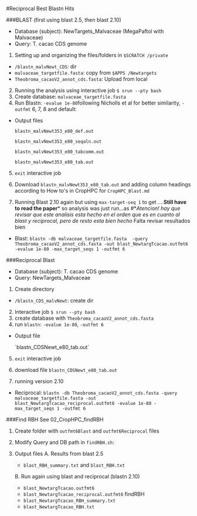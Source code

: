 #Reciprocal Best Blastn Hits

###BLAST (first using blast 2.5, then blast 2.10)
- Database (subject): NewTargets_Malvaceae (MegaPaftol with Malvaceae)
- Query: T. cacao CDS genome

1. Setting up and organizing the files/folders in `$SCRATCH /private`
- `/blastn_malvNewt_CDS`: dir 
- `malvaceae_targetfile.fasta`: copy from `$APPS /Newtargets`
- `Theobroma_cacaoV2_annot_cds.fasta`: Upload from local
2. Running the analysis using interactive job `$ srun --pty bash`
3. Create database: `malvaceae_targetfile.fasta`
4. Run Blastn: `-evalue 1e-80`following Nicholls et al for better similarity, `-outfmt` 6, 7, 8 and default:
- Output files
		<p>`blastn_malvNewt353_e80_def.out`
		<p>`blastn_malvNewt353_e80_seqaln.out`
		<p>`blastn_malvNewt353_e80_tabcomm.out`
		<p>`blastn_malvNewt353_e80_tab.out`
5. `exit` interactive job
6. Download `blastn_malvNewt353_e80_tab.out` and adding column headings according to How to's in CropHPC for `CropHPC_Blast.md`

7. Running Blast 2.10 again but using `max-target-seq 1` to get ....**Still have to read the paper*** so analysis was just run...as
   #**Atencion! hay que revisar que este analisis esta hecho en el orden que es en cuanto al blast y reciprocal, pero de resto esta bien hecho* Falta revisar resultados bien

- Blast:
 `blastn -db malvaceae_targetfile.fasta  -query Theobroma_cacaoV2_annot_cds.fasta -out blast_NewtargTcacao.outfmt6 -evalue 1e-80 -max_target_seqs 1 -outfmt 6`



###Reciprocal Blast
- Database (subject): T. cacao CDS genome
- Query: NewTargets_Malvaceae 

1. Create directory
- `/blastn_CDS_malvNewt`: create dir
2. Interactive job `$ srun --pty bash`
3. create database with `Theobroma_cacaoV2_annot_cds.fasta`
4. run `blastn`: `-evalue 1e-80`, `-outfmt 6`
- Output file
	<p>`blastn_CDSNewt_e80_tab.out` 
5. `exit` interactive job
6. download file `blastn_CDSNewt_e80_tab.out`

7. running version 2.10

- Reciprocal:
 `blastn -db Theobroma_cacaoV2_annot_cds.fasta -query malvaceae_targetfile.fasta -out blast_NewtargTcacao_reciprocal.outfmt6 -evalue 1e-80 -max_target_seqs 1 -outfmt 6`

###Find RBH
See 02_CropHPC_findRBH

1. Create folder with `outfmt6Blast` and `outfmt6Reciprocal` files

2. Modify Query and DB path in `findRBH.sh`:

4. Output files 
	A. Results from blast 2.5
	- `blast_RBH_summary.txt` and `blast_RBH.txt`

	B. Run again using blast and reciprocal (blastn 2.10)
	- `blast_NewtargTcacao.outfmt6`
	- `blast_NewtargTcacao_reciprocal.outfmt6`
	findRBH
	- `blast_NewtargTcacao_RBH_summary.txt`
	- `blast_NewtargTcacao_RBH.txt`

